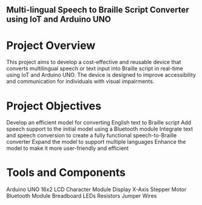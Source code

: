 ## Multi-lingual Speech to Braille Script Converter using IoT and Arduino UNO 

# Project Overview
This project aims to develop a cost-effective and reusable device that converts multilingual speech or text input into Braille script in real-time using IoT and Arduino UNO. The device is designed to improve accessibility and communication for individuals with visual impairments.

# Project Objectives
Develop an efficient model for converting English text to Braille script
Add speech support to the initial model using a Bluetooth module
Integrate text and speech conversion to create a fully functional speech-to-Braille converter
Expand the model to support multiple languages
Enhance the model to make it more user-friendly and efficient

# Tools and Components
Arduino UNO
16x2 LCD Character Module Display
X-Axis Stepper Motor
Bluetooth Module
Breadboard
LEDs
Resistors
Jumper Wires

